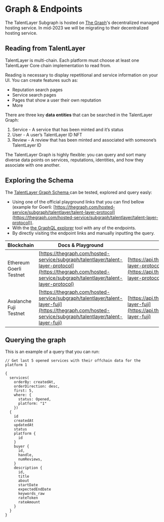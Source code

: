 # Graph & Endpoints

The TalentLayer Subgraph is hosted on [The Graph](https://thegraph.com/en/)'s decentralized managed hosting service. In mid-2023 we will be migrating to their decentralized hosting service.

## Reading from TalentLayer

TalentLayer is multi-chain. Each platform must choose at least one TalentLayer Core chain implementation to read from.

Reading is necessary to display repetitional and service information on your UI. You can create features such as:

* Reputation search pages
* Service search pages
* Pages that show a user their own reputation
* More

There are three key **data entities** that can be searched in the TalentLayer Graph:

1. Service - A service that has been minted and it’s status
2. User - A user’s TalentLayer ID NFT
3. Review - A review that has been minted and associated with someone’s TalentLayer ID

The TalentLayer Graph is highly flexible: you can query and sort many diverse data points on services, reputations, identities, and how they associate with one another.

## Exploring the Schema

The [TalentLayer Graph Schema ](https://github.com/TalentLayer/talentlayer-id-subgraph/blob/main/schema.graphql)can be tested, explored and query easly:&#x20;

* Using one of the official playground links that you can find bellow (example for Goerli: [https://thegraph.com/hosted-service/subgraph/talentlayer/talent-layer-protocol](https://thegraph.com/hosted-service/subgraph/talentlayer/talent-layer-protocol)).
* With the [the GraphQL explorer](https://cloud.hasura.io/public/graphiql) tool with any of the endpoints.
* By directly visiting the endpoint links and manually inputting the query.

| Blockchain              | Docs & Playground                                                                                                                                                | Endpoint                                                                                                                                               |
| ----------------------- | ---------------------------------------------------------------------------------------------------------------------------------------------------------------- | ------------------------------------------------------------------------------------------------------------------------------------------------------ |
| Ethereum Goerli Testnet | [https://thegraph.com/hosted-service/subgraph/talentlayer/talent-layer-protocol](https://thegraph.com/hosted-service/subgraph/talentlayer/talent-layer-protocol) | [https://api.thegraph.com/subgraphs/name/talentlayer/talent-layer-protocol](https://api.thegraph.com/subgraphs/name/talentlayer/talent-layer-protocol) |
| Avalanche Fuji Testnet  | [https://thegraph.com/hosted-service/subgraph/talentlayer/talent-layer-fuji](https://thegraph.com/hosted-service/subgraph/talentlayer/talent-layer-fuji)         | [https://api.thegraph.com/subgraphs/name/talentlayer/talent-layer-fuji](https://api.thegraph.com/subgraphs/name/talentlayer/talent-layer-fuji)         |

## Querying the graph&#x20;

This is an example of a query that you can run:&#x20;

```
// Get last 5 opened services with their offchain data for the platform 1

{
  services(
    orderBy: createdAt,
    orderDirection: desc,
    first: 5,
    where: {
      status: Opened,
      platform: "1"
    })
  {
    id
    createdAt
    updatedAt
    status
    platform {
      id
    }
    buyer {
      id, 
      handle, 
      numReviews,
    }
    description {
      id,
      title
      about
      startDate
      expectedEndDate
      keywords_raw
      rateToken
      rateAmount
    }
  }
}




```
